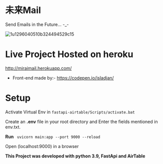 # 未来Mail

Send Emails in the Future... -_-

![1u1296040510b324494529c15](https://user-images.githubusercontent.com/63765823/115973817-80777080-a575-11eb-8374-c68b1bf0b5cc.jpg)

# Live Project Hosted on heroku
http://miraimail.herokuapp.com/

* Front-end made by:- https://codepen.io/isladjan/

# Setup

Activate Virtual Env in `fastapi-airtable/Scripts/activate.bat`

Create an **.env** file in your root directory and Enter the fields mentioned in env.txt.


**Run**
`
uvicorn main:app --port 9000 --reload`

Open (localhost:9000) in a browser



**This Project was developed with python 3.9, FastApi and AirTable**

